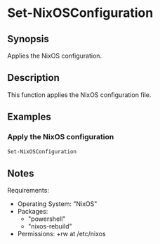 # Set-NixOSConfiguration  
  
## Synopsis  
Applies the NixOS configuration.  
  
## Description  
This function applies the NixOS configuration file.  
  
## Examples  
### Apply the NixOS configuration  
```PowerShell
Set-NixOSConfiguration
```  
  
## Notes  
Requirements:  
  - Operating System: "NixOS"  
  - Packages:  
    - "powershell"  
    - "nixos-rebuild"  
  - Permissions: +rw at /etc/nixos  